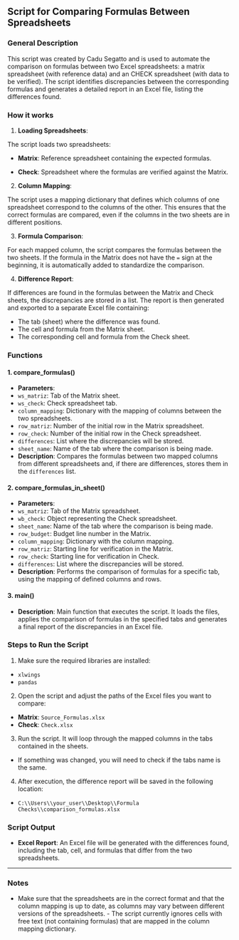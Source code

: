 ## **Script for Comparing Formulas Between Spreadsheets**

### **General Description**
This script was created by Cadu Segatto and is used to automate the comparison on formulas between two Excel spreadsheets: a matrix spreadsheet (with reference data) and an CHECK spreadsheet (with data to be verified). The script identifies discrepancies between the corresponding formulas and generates a detailed report in an Excel file, listing the differences found.

### **How ​​it works**

1. **Loading Spreadsheets**:

The script loads two spreadsheets:

- **Matrix**: Reference spreadsheet containing the expected formulas.

- **Check**: Spreadsheet where the formulas are verified against the Matrix.

2. **Column Mapping**:

The script uses a mapping dictionary that defines which columns of one spreadsheet correspond to the columns of the other. This ensures that the correct formulas are compared, even if the columns in the two sheets are in different positions.

3. **Formula Comparison**:

For each mapped column, the script compares the formulas between the two sheets. If the formula in the Matrix does not have the `=` sign at the beginning, it is automatically added to standardize the comparison.

4. **Difference Report**:

If differences are found in the formulas between the Matrix and Check sheets, the discrepancies are stored in a list. The report is then generated and exported to a separate Excel file containing:
- The tab (sheet) where the difference was found.
- The cell and formula from the Matrix sheet.
- The corresponding cell and formula from the Check sheet.

### **Functions**

#### 1. **compare_formulas()**
- **Parameters**:
- `ws_matriz`: Tab of the Matrix sheet.
- `ws_check`: Check spreadsheet tab.
- `column_mapping`: Dictionary with the mapping of columns between the two spreadsheets.
- `row_matriz`: Number of the initial row in the Matrix spreadsheet.
- `row_check`: Number of the initial row in the Check spreadsheet.
- `differences`: List where the discrepancies will be stored.
- `sheet_name`: Name of the tab where the comparison is being made.
- **Description**: Compares the formulas between two mapped columns from different spreadsheets and, if there are differences, stores them in the `differences` list.

#### 2. **compare_formulas_in_sheet()**
- **Parameters**:
- `ws_matriz`: Tab of the Matrix spreadsheet.
- `wb_check`: Object representing the Check spreadsheet.
- `sheet_name`: Name of the tab where the comparison is being made.
- `row_budget`: Budget line number in the Matrix.
- `column_mapping`: Dictionary with the column mapping.
- `row_matriz`: Starting line for verification in the Matrix.
- `row_check`: Starting line for verification in Check.
- `differences`: List where the discrepancies will be stored.
- **Description**: Performs the comparison of formulas for a specific tab, using the mapping of defined columns and rows.

#### 3. **main()**
- **Description**: Main function that executes the script. It loads the files, applies the comparison of formulas in the specified tabs and generates a final report of the discrepancies in an Excel file.

### **Steps to Run the Script**

1. Make sure the required libraries are installed:
- `xlwings`
- `pandas`

2. Open the script and adjust the paths of the Excel files you want to compare:
- **Matrix**: `Source_Formulas.xlsx`
- **Check**: `Check.xlsx`

3. Run the script. It will loop through the mapped columns in the tabs contained in the sheets.
-	If something was changed, you will need to check if the tabs name is the same.

4. After execution, the difference report will be saved in the following location:
- `C:\\Users\\your_user\\Desktop\\Formula Checks\\comparison_formulas.xlsx`

### **Script Output**

- **Excel Report**: An Excel file will be generated with the differences found, including the tab, cell, and formulas that differ from the two spreadsheets.

---

### **Notes**

- Make sure that the spreadsheets are in the correct format and that the column mapping is up to date, as columns may vary between different versions of the spreadsheets. - The script currently ignores cells with free text (not containing formulas) that are mapped in the column mapping dictionary.
